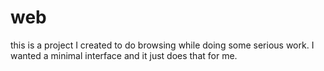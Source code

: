 # web
this is a project I created to do browsing while doing some serious work. I wanted a minimal interface and it just does that for me.
